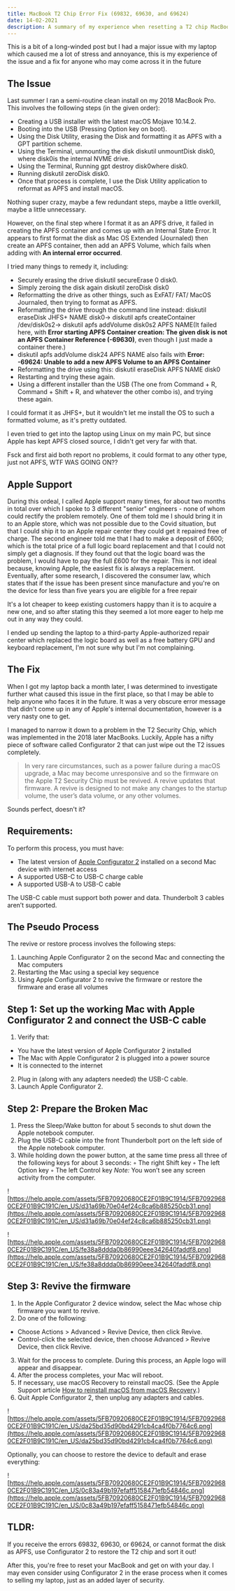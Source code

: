 ```yaml
---
title: MacBook T2 Chip Error Fix (69832, 69630, and 69624)
date: 14-02-2021
description: A summary of my experience when resetting a T2 chip MacBook, and how to resolve the errors - 69832, 69630 and 69624
---
```


This is a bit of a long-winded post but I had a major issue with my laptop which caused me a lot of stress and annoyance, this is my experience of the issue and a fix for anyone who may come across it in the future

## The Issue

Last summer I ran a semi-routine clean install on my 2018 MacBook Pro. This involves the following steps (in the given order):

- Creating a USB installer with the latest macOS Mojave 10.14.2.
- Booting into the USB (Pressing Option key on boot).
- Using the Disk Utility, erasing the Disk and formatting it as APFS with a GPT partition scheme.
- Using the Terminal, unmounting the disk diskutil unmountDisk disk0, where disk0is the internal NVME drive.
- Using the Terminal, Running gpt destroy disk0where disk0.
- Running diskutil zeroDisk disk0.
- Once that process is complete, I use the Disk Utility application to reformat as APFS and install macOS.

Nothing super crazy, maybe a few redundant steps, maybe a little overkill, maybe a little unnecessary.

However, on the final step where I format it as an APFS drive, it failed in creating the APFS container and comes up with an Internal State Error. It appears to first format the disk as Mac OS Extended (Journaled) then create an APFS container, then add an APFS Volume, which fails when adding with **An internal error occurred**.

I tried many things to remedy it, including:

- Securely erasing the drive diskutil secureErase 0 disk0.
- Simply zeroing the disk again diskutil zeroDisk disk0
- Reformatting the drive as other things, such as ExFAT/ FAT/ MacOS Journaled, then trying to format as APFS.
- Reformatting the drive through the command line instead: diskutil eraseDisk JHFS+ NAME disk0→ diskutil apfs createContainer /dev/disk0s2→ diskutil apfs addVolume disk0s2 APFS NAME(It failed here, with **Error starting APFS Container creation: The given disk is not an APFS Container Reference (-69630)**, even though I just made a container there.)
- diskutil apfs addVolume disk24 APFS NAME also fails with **Error: -69624: Unable to add a new APFS Volume to an APFS Container**
- Reformatting the drive using this: diskutil eraseDisk APFS NAME disk0
- Restarting and trying these again.
- Using a different installer than the USB (The one from Command + R, Command + Shift + R, and whatever the other combo is), and trying these again.

I could format it as JHFS+, but it wouldn't let me install the OS to such a formatted volume, as it's pretty outdated.

I even tried to get into the laptop using Linux on my main PC, but since Apple has kept APFS closed source, I didn't get very far with that.

Fsck and first aid both report no problems, it could format to any other type, just not APFS, WTF WAS GOING ON??

## Apple Support

During this ordeal, I called Apple support many times, for about two months in total over which I spoke to 3 different "senior" engineers - none of whom could rectify the problem remotely. One of them told me I should bring it in to an Apple store, which was not possible due to the Covid situation, but that I could ship it to an Apple repair center they could get it repaired free of charge. The second engineer told me that I had to make a deposit of £600; which is the total price of a full logic board replacement and that I could not simply get a diagnosis. If they found out that the logic board was the problem, I would have to pay the full £600 for the repair. This is not ideal because, knowing Apple, the easiest fix is always a replacement. Eventually, after some research, I discovered the consumer law, which states that if the issue has been present since manufacture and you're on the device for less than five years you are eligible for a free repair

It's a lot cheaper to keep existing customers happy than it is to acquire a new one, and so after stating this they seemed a lot more eager to help me out in any way they could.

I ended up sending the laptop to a third-party Apple-authorized repair center which replaced the logic board as well as a free battery GPU and keyboard replacement, I'm not sure why but I'm not complaining.

## The Fix

When I got my laptop back a month later, I was determined to investigate further what caused this issue in the first place, so that I may be able to help anyone who faces it in the future. It was a very obscure error message that didn't come up in any of Apple's internal documentation, however is a very nasty one to get.

I managed to narrow it down to a problem in the T2 Security Chip, which was implemented in the 2018 later MacBooks. Luckily, Apple has a nifty piece of software called Configurator 2 that can just wipe out the T2 issues completely.

> In very rare circumstances, such as a power failure during a macOS upgrade, a Mac may become unresponsive and so the firmware on the Apple T2 Security Chip must be revived. A revive updates that firmware. A revive is designed to not make any changes to the startup volume, the user’s data volume, or any other volumes.

Sounds perfect, doesn't it?

## Requirements:

To perform this process, you must have:

- The latest version of [Apple Configurator 2](https://apps.apple.com/app/apple-configurator-2/id1037126344) installed on a second Mac device with internet access
- A supported USB-C to USB-C charge cable
- A supported USB-A to USB-C cable

The USB-C cable must support both power and data. Thunderbolt 3 cables aren’t supported.

## The Pseudo Process

The revive or restore process involves the following steps:

1. Launching Apple Configurator 2 on the second Mac and connecting the Mac computers
2. Restarting the Mac using a special key sequence
3. Using Apple Configurator 2 to revive the firmware or restore the firmware and erase all volumes

## Step 1: Set up the working Mac with Apple Configurator 2 and connect the USB-C cable

1. Verify that:
 - You have the latest version of Apple Configurator 2 installed
 - The Mac with Apple Configurator 2 is plugged into a power source
 - It is connected to the internet
2. Plug in (along with any adapters needed) the USB-C cable.
3. Launch Apple Configurator 2.

## Step 2: Prepare the Broken Mac

1. Press the Sleep/Wake button for about 5 seconds to shut down the Apple notebook computer.
2. Plug the USB-C cable into the front Thunderbolt port on the left side of the Apple notebook computer.
3. While holding down the power button, at the same time press all three of the following keys for about 3 seconds:
 ◦ The right Shift key
 ◦ The left Option key
 ◦ The left Control key
*Note:* You won’t see any screen activity from the computer.

![https://help.apple.com/assets/5FB70920680CE2F01B9C1914/5FB70929680CE2F01B9C191C/en_US/d31a69b70e04ef24c8ca6b885250cb31.png](https://help.apple.com/assets/5FB70920680CE2F01B9C1914/5FB70929680CE2F01B9C191C/en_US/d31a69b70e04ef24c8ca6b885250cb31.png)

![https://help.apple.com/assets/5FB70920680CE2F01B9C1914/5FB70929680CE2F01B9C191C/en_US/fe38a8ddda0b86990eee342640faddf8.png](https://help.apple.com/assets/5FB70920680CE2F01B9C1914/5FB70929680CE2F01B9C191C/en_US/fe38a8ddda0b86990eee342640faddf8.png)

## Step 3: Revive the firmware

1. In the Apple Configurator 2  device window, select the Mac whose chip firmware you want to revive.
2. Do one of the following:
 - Choose Actions > Advanced > Revive Device, then click Revive.
 - Control-click the selected device, then choose Advanced > Revive Device, then click Revive.
3. Wait for the process to complete. During this process, an Apple logo will appear and disappear.
4. After the process completes, your Mac will reboot.
5. If necessary, use macOS Recovery to reinstall macOS. (See the Apple Support article [How to reinstall macOS from macOS Recovery](https://support.apple.com/HT204904).)
6. Quit Apple Configurator 2, then unplug any adapters and cables.

![https://help.apple.com/assets/5FB70920680CE2F01B9C1914/5FB70929680CE2F01B9C191C/en_US/da25bd35d90bd4291cb4ca4f0b7764c6.png](https://help.apple.com/assets/5FB70920680CE2F01B9C1914/5FB70929680CE2F01B9C191C/en_US/da25bd35d90bd4291cb4ca4f0b7764c6.png)

Optionally, you can choose to restore the device to default and erase everything:

![https://help.apple.com/assets/5FB70920680CE2F01B9C1914/5FB70929680CE2F01B9C191C/en_US/0c83a49b197efaff5158471efb54846c.png](https://help.apple.com/assets/5FB70920680CE2F01B9C1914/5FB70929680CE2F01B9C191C/en_US/0c83a49b197efaff5158471efb54846c.png)

## TLDR:
If you receive the errors 69832, 69630, or 69624, or cannot format the disk as APFS, use Configurator 2 to restore the T2 chip and sort it out!



After this, you're free to reset your MacBook and get on with your day. I may even consider using Configurator 2 in the erase process when it comes to selling my laptop, just as an added layer of security.